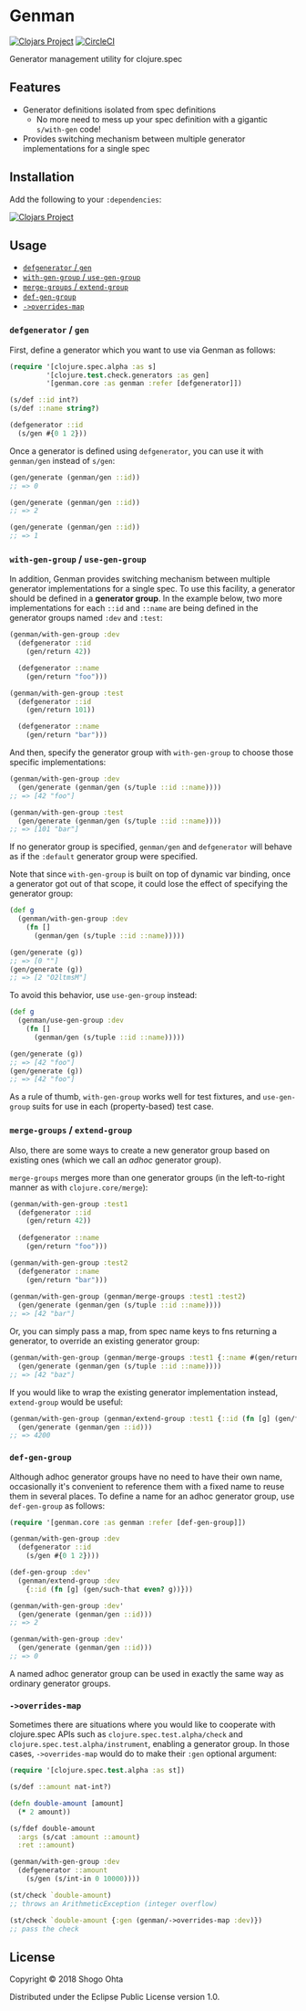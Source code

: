 # Genman
[![Clojars Project](https://img.shields.io/clojars/v/genman.svg)](https://clojars.org/genman)
[![CircleCI](https://circleci.com/gh/athos/genman.svg?style=shield)](https://circleci.com/gh/athos/genman)

Generator management utility for clojure.spec

## Features

- Generator definitions isolated from spec definitions
    - No more need to mess up your spec definition with a gigantic `s/with-gen` code!
- Provides switching mechanism between multiple generator implementations for a single spec

## Installation

Add the following to your `:dependencies`:

[![Clojars Project](https://clojars.org/genman/latest-version.svg)](https://clojars.org/genman)

## Usage

- [`defgenerator` / `gen`](#defgenerator--gen)
- [`with-gen-group` / `use-gen-group`](#with-gen-group--use-gen-group)
- [`merge-groups` / `extend-group`](#merge-groups--extend-group)
- [`def-gen-group`](#def-gen-group)
- [`->overrides-map`](#-overrides-map)

### `defgenerator` / `gen`

First, define a generator which you want to use via Genman as follows:

```clj
(require '[clojure.spec.alpha :as s]
         '[clojure.test.check.generators :as gen]
         '[genman.core :as genman :refer [defgenerator]])

(s/def ::id int?)
(s/def ::name string?)

(defgenerator ::id
  (s/gen #{0 1 2}))
```

Once a generator is defined using `defgenerator`, you can use it with `genman/gen` instead of `s/gen`:

```clj
(gen/generate (genman/gen ::id))
;; => 0

(gen/generate (genman/gen ::id))
;; => 2

(gen/generate (genman/gen ::id))
;; => 1
```

### `with-gen-group` / `use-gen-group`

In addition, Genman provides switching mechanism between multiple generator implementations for a single spec. To use this facility, a generator should be defined in a **generator group**. In the example below, two more implementations for each `::id` and `::name` are being defined in the generator groups named `:dev` and `:test`:

```clj
(genman/with-gen-group :dev
  (defgenerator ::id
    (gen/return 42))

  (defgenerator ::name
    (gen/return "foo")))

(genman/with-gen-group :test
  (defgenerator ::id
    (gen/return 101))

  (defgenerator ::name
    (gen/return "bar")))
```

And then, specify the generator group with `with-gen-group` to choose those specific implementations:

```clj
(genman/with-gen-group :dev
  (gen/generate (genman/gen (s/tuple ::id ::name))))
;; => [42 "foo"]

(genman/with-gen-group :test
  (gen/generate (genman/gen (s/tuple ::id ::name))))
;; => [101 "bar"]
```

If no generator group is specified, `genman/gen` and `defgenerator` will behave as if the `:default` generator group were specified.

Note that since `with-gen-group` is built on top of dynamic var binding, once a generator got out of that scope, it could lose the effect of specifying the generator group:

```clj
(def g
  (genman/with-gen-group :dev
    (fn []
      (genman/gen (s/tuple ::id ::name)))))

(gen/generate (g))
;; => [0 ""]
(gen/generate (g))
;; => [2 "O2ltmsM"]
```

To avoid this behavior, use `use-gen-group` instead:

```clj
(def g
  (genman/use-gen-group :dev
    (fn []
      (genman/gen (s/tuple ::id ::name)))))

(gen/generate (g))
;; => [42 "foo"]
(gen/generate (g))
;; => [42 "foo"]
```

As a rule of thumb, `with-gen-group` works well for test fixtures, and `use-gen-group` suits for use in each (property-based) test case.

### `merge-groups` / `extend-group`

Also, there are some ways to create a new generator group based on existing ones (which we call an *adhoc* generator group).

`merge-groups` merges more than one generator groups (in the left-to-right manner as with `clojure.core/merge`):

```clj
(genman/with-gen-group :test1
  (defgenerator ::id
    (gen/return 42))
    
  (defgenerator ::name
    (gen/return "foo")))

(genman/with-gen-group :test2
  (defgenerator ::name
    (gen/return "bar")))
    
(genman/with-gen-group (genman/merge-groups :test1 :test2)
  (gen/generate (genman/gen (s/tuple ::id ::name))))
;; => [42 "bar"]
```

Or, you can simply pass a map, from spec name keys to fns returning a generator, to override an existing generator group:

```clj
(genman/with-gen-group (genman/merge-groups :test1 {::name #(gen/return "baz")})
  (gen/generate (genman/gen (s/tuple ::id ::name))))
;; => [42 "baz"]
```

If you would like to wrap the existing generator implementation instead, `extend-group` would be useful:

```clj
(genman/with-gen-group (genman/extend-group :test1 {::id (fn [g] (gen/fmap #(* % 100) g))})
  (gen/generate (genman/gen ::id)))
;; => 4200
```

### `def-gen-group`

Although adhoc generator groups have no need to have their own name, occasionally it's convenient to reference them with a fixed name to reuse them in several places. To define a name for an adhoc generator group, use `def-gen-group` as follows:

```clj
(require '[genman.core :as genman :refer [def-gen-group]])

(genman/with-gen-group :dev
  (defgenerator ::id
    (s/gen #{0 1 2})))

(def-gen-group :dev'
  (genman/extend-group :dev
    {::id (fn [g] (gen/such-that even? g))}))

(genman/with-gen-group :dev'
  (gen/generate (genman/gen ::id)))
;; => 2

(genman/with-gen-group :dev'
  (gen/generate (genman/gen ::id)))
;; => 0
```

A named adhoc generator group can be used in exactly the same way as ordinary generator groups.

### `->overrides-map`

Sometimes there are situations where you would like to cooperate with clojure.spec APIs such as `clojure.spec.test.alpha/check` and `clojure.spec.test.alpha/instrument`, enabling a generator group. In those cases, `->overrides-map` would do to make their `:gen` optional argument:

```clj
(require '[clojure.spec.test.alpha :as st])

(s/def ::amount nat-int?)

(defn double-amount [amount]
  (* 2 amount))

(s/fdef double-amount
  :args (s/cat :amount ::amount)
  :ret ::amount)

(genman/with-gen-group :dev
  (defgenerator ::amount
    (s/gen (s/int-in 0 10000))))

(st/check `double-amount)
;; throws an ArithmeticException (integer overflow)

(st/check `double-amount {:gen (genman/->overrides-map :dev)})
;; pass the check
```

## License

Copyright © 2018 Shogo Ohta

Distributed under the Eclipse Public License version 1.0.
